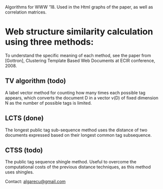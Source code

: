 Algorithms for WWW '18. Used in the Html graphs of the paper, as well as correlation matrices.

# Web structure similarity calculation using three methods:
To understand the specific meaning of each method, see the paper from [Gottron],
Clustering Template Based Web Documents at ECIR conference, 2008.

## TV algorithm (todo)
A label vector method for counting how many times each possible tag appears, which
converts the document D in a vector v(D) of fixed dimension N as the number of
possible tags is limited.

## LCTS (done)
The longest public tag sub-sequence method uses the distance of two documents
expressed based on their longest common tag subsequence.

## CTSS (todo)
The public tag sequence shingle method. Useful to overcome the computational costs of
the previous distance techniques, as this method uses shingles.

Contact:
algarecu@gmail.com
